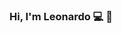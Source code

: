 ### Hi, I'm Leonardo 💻 👋

<!--
**Leonnmarshall/Leonnmarshall** is a ✨ _special_ ✨ repository because its `README.md` (this file) appears on your GitHub profile.

**Quem sou eu?


**Skills 💻

**Atualmente estou aprendendo...

**Encontre-me ao redor do mundo 🌎


**My projects



-->
